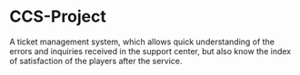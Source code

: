 # CCS-Project
A ticket management system, which allows quick understanding of the errors and inquiries received in the support center, but also know the index of satisfaction of the players after the service.

